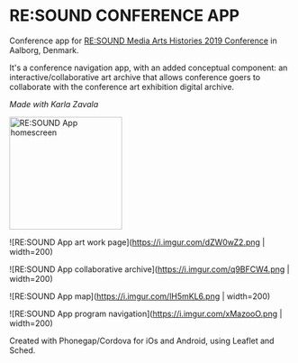 # RE:SOUND CONFERENCE APP #

Conference app for [RE:SOUND Media Arts Histories 2019 Conference](http://www.mediaarthistory.org/resound) in Aalborg, Denmark. 

It's a conference navigation app, with an added conceptual component: an interactive/collaborative art archive that allows conference goers to collaborate with the conference art exhibition digital archive. 

*Made with Karla Zavala*

<img src="https://i.imgur.com/eZ4Hr1p.png" width="200" alt="RE:SOUND App homescreen">

![RE:SOUND App art work page](https://i.imgur.com/dZW0wZ2.png | width=200)

![RE:SOUND App collaborative archive](https://i.imgur.com/q9BFCW4.png | width=200)

![RE:SOUND App map](https://i.imgur.com/lH5mKL6.png | width=200)

![RE:SOUND App program navigation](https://i.imgur.com/xMazooO.png | width=200)


Created with Phonegap/Cordova for iOs and Android, using Leaflet and Sched. 